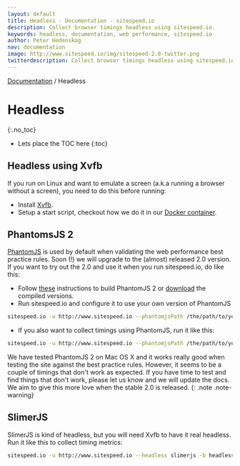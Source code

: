 ```yaml
---
layout: default
title: Headless - Documentation - sitespeed.io
description: Collect browser timings headless using sitespeed.io.
keywords: headless, documentation, web performance, sitespeed.io
author: Peter Hedenskog
nav: documentation
image: http://www.sitespeed.io/img/sitespeed-2.0-twitter.png
twitterdescription: Collect browser timings headless using sitespeed.io.
---
```

[Documentation](/documentation/) / Headless

# Headless
{:.no_toc}

* Lets place the TOC here
{:toc}

## Headless using Xvfb

 If you run on Linux and want to emulate a screen (a.k.a running a browser without a screen), you need to do this before running:

* Install [Xvfb](http://www.x.org/releases/current/doc/man/man1/Xvfb.1.xhtml).
* Setup a start script, checkout how we do it in our   [Docker container](https://github.com/sitespeedio/sitespeed.io-docker/blob/master/all/scripts/start.sh).


## PhantomsJS 2
[PhantomJS](http://phantomjs.org/) is used by default when validating the web performance best practice rules. Soon (!) we will upgrade to the (almost) released 2.0 version. If you want to try out the 2.0 and use it when you run sitespeed.io, do like this:

* Follow [these](https://github.com/ariya/phantomjs/wiki/PhantomJS-2) instructions to build PhantomJS 2 or [download](https://bitbucket.org/ariya/phantomjs/downloads) the compiled versions.
* Run sitespeed.io and configure it to use your own version of PhantomJS

~~~bash
sitespeed.io -u http://www.sitespeed.io --phantomjsPath /the/path/to/your/bin
~~~

* If you also want to collect timings using PhantomJS, run it like this:

~~~bash
sitespeed.io -u http://www.sitespeed.io --phantomjsPath /the/path/to/your/bin -b headless
~~~

We have tested PhantomJS 2 on Mac OS X and it works really good when testing the site against the best practice rules. However, it seems to be a couple of timings that don't work as expected. If you have time to test and find things that don't work, please let us know and we will update the docs. We aim to give this more love when the stable 2.0 is released.
{: .note .note-warning}

## SlimerJS
SlimerJS is kind of headless, but you will need Xvfb to have it real headless. Run it like this to collect timing metrics:

~~~bash
sitespeed.io -u http://www.sitespeed.io --headless slimerjs -b headless
~~~

